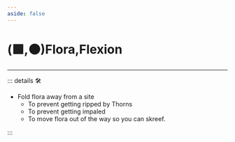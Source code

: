 ```yaml
---
aside: false
---
```

# (🟩,🟠)<ekos>Flora</ekos>,<motor>Flexion</motor>

---

<!-- =================================================== -->
<!-- =================================================== -->
<!-- =================================================== -->
<!-- =================================================== -->
<!-- =================================================== -->
::: details 🛠

- Fold flora away from a site
    - To prevent getting ripped by Thorns
    - To prevent getting impaled
    - To move flora out of the way so you can skreef.

:::
